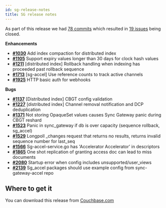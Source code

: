 ```yaml
---
id: sg-release-notes
title: SG release notes
---
```


As part of this release we had [78 commits](https://github.com/couchbase/sync_gateway/compare/1.3.1...1.4.0) which resulted in [19 issues](https://github.com/couchbase/sync_gateway/issues?milestone=19&state=closed) being closed.


__Enhancements__

- [__#1030__](https://github.com/couchbase/sync_gateway/issues/1030) Add index compaction for distributed index
- [__#1105__](https://github.com/couchbase/sync_gateway/issues/1105) Support expiry values longer than 30 days for clock hash values
- [__#1211__](https://github.com/couchbase/sync_gateway/issues/1211) [distributed index] Rollback handling when indexing has proceeded past rollback sequence
- [__#1713__](https://github.com/couchbase/sync_gateway/issues/1713) [sg-accel] Use reference counts to track active channels
- [__#1925__](https://github.com/couchbase/sync_gateway/issues/1925) HTTP basic auth for webhooks

__Bugs__

- [__#1137__](https://github.com/couchbase/sync_gateway/issues/1137) [Distributed index] CBGT config validation
- [__#1227__](https://github.com/couchbase/sync_gateway/issues/1227) [distributed index] Channel removal notification and DCP deduplication
- [__#1371__](https://github.com/couchbase/sync_gateway/issues/1371) Not storing OpaqueSet values causes Sync Gateway panic during CBGT reshard
- [__#1523__](https://github.com/couchbase/sync_gateway/issues/1523) Panic in sync_gateway if db is over capacity (sequence rollback, sg_accel)
- [__#1529__](https://github.com/couchbase/sync_gateway/issues/1529) Longpoll _changes request that returns no results, returns invalid sequence number for last_seq
- [__#1566__](https://github.com/couchbase/sync_gateway/issues/1566) Sg-accel-service.go has 'Accelerator Accelerator' in descriptors
- [__#1865__](https://github.com/couchbase/sync_gateway/issues/1865) One shot replication of granting access doc can lead to miss documents
- [__#2080__](https://github.com/couchbase/sync_gateway/issues/2080) Startup error when config includes unsupported/user_views
- [__#2139__](https://github.com/couchbase/sync_gateway/issues/2139) Sg_accel packages should use example config from sync-gateway-accel repo

## Where to get it
You can download this release from [Couchbase.com](http://www.couchbase.com/nosql-databases/downloads#Couchbase_Mobile)